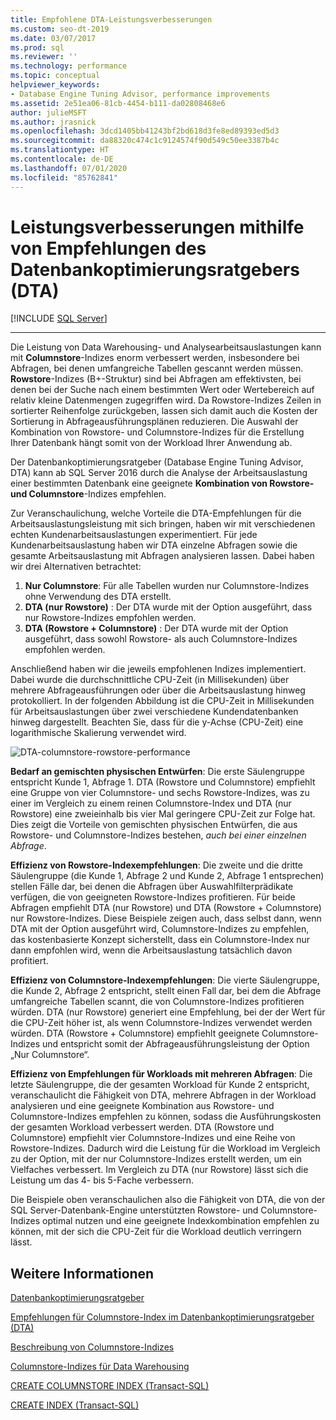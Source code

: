 ```yaml
---
title: Empfohlene DTA-Leistungsverbesserungen
ms.custom: seo-dt-2019
ms.date: 03/07/2017
ms.prod: sql
ms.reviewer: ''
ms.technology: performance
ms.topic: conceptual
helpviewer_keywords:
- Database Engine Tuning Advisor, performance improvements
ms.assetid: 2e51ea06-81cb-4454-b111-da02808468e6
author: julieMSFT
ms.author: jrasnick
ms.openlocfilehash: 3dcd1405bb41243bf2bd618d3fe8ed89393ed5d3
ms.sourcegitcommit: da88320c474c1c9124574f90d549c50ee3387b4c
ms.translationtype: HT
ms.contentlocale: de-DE
ms.lasthandoff: 07/01/2020
ms.locfileid: "85762841"
---
```

# <a name="performance-improvements-using-database-engine-tuning-advisor-dta-recommendations"></a>Leistungsverbesserungen mithilfe von Empfehlungen des Datenbankoptimierungsratgebers (DTA)
 [!INCLUDE [SQL Server](../../includes/applies-to-version/sqlserver.md)]


---
Die Leistung von Data Warehousing- und Analysearbeitsauslastungen kann mit **Columnstore**-Indizes enorm verbessert werden, insbesondere bei Abfragen, bei denen umfangreiche Tabellen gescannt werden müssen. **Rowstore**-Indizes (B+-Struktur) sind bei Abfragen am effektivsten, bei denen bei der Suche nach einem bestimmten Wert oder Wertebereich auf relativ kleine Datenmengen zugegriffen wird. Da Rowstore-Indizes Zeilen in sortierter Reihenfolge zurückgeben, lassen sich damit auch die Kosten der Sortierung in Abfrageausführungsplänen reduzieren. Die Auswahl der Kombination von Rowstore- und Columnstore-Indizes für die Erstellung Ihrer Datenbank hängt somit von der Workload Ihrer Anwendung ab.

Der Datenbankoptimierungsratgeber (Database Engine Tuning Advisor, DTA) kann ab SQL Server 2016 durch die Analyse der Arbeitsauslastung einer bestimmten Datenbank eine geeignete **Kombination von Rowstore- und Columnstore**-Indizes empfehlen. 

Zur Veranschaulichung, welche Vorteile die DTA-Empfehlungen für die Arbeitsauslastungsleistung mit sich bringen, haben wir mit verschiedenen echten Kundenarbeitsauslastungen experimentiert. Für jede Kundenarbeitsauslastung haben wir DTA einzelne Abfragen sowie die gesamte Arbeitsauslastung mit Abfragen analysieren lassen. Dabei haben wir drei Alternativen betrachtet:
  
  1. **Nur Columnstore**: Für alle Tabellen wurden nur Columnstore-Indizes ohne Verwendung des DTA erstellt. 
  2. **DTA (nur Rowstore)** : Der DTA wurde mit der Option ausgeführt, dass nur Rowstore-Indizes empfohlen werden.
  3. **DTA (Rowstore + Columnstore)** : Der DTA wurde mit der Option ausgeführt, dass sowohl Rowstore- als auch Columnstore-Indizes empfohlen werden.  
   
Anschließend haben wir die jeweils empfohlenen Indizes implementiert. Dabei wurde die durchschnittliche CPU-Zeit (in Millisekunden) über mehrere Abfrageausführungen oder über die Arbeitsauslastung hinweg protokolliert. In der folgenden Abbildung ist die CPU-Zeit in Millisekunden für Arbeitsauslastungen über zwei verschiedene Kundendatenbanken hinweg dargestellt. Beachten Sie, dass für die y-Achse (CPU-Zeit) eine logarithmische Skalierung verwendet wird.   


![DTA-columnstore-rowstore-performance](../../relational-databases/performance/media/dta-columnstore-rowstore-performance.gif)



**Bedarf an gemischten physischen Entwürfen**: Die erste Säulengruppe entspricht Kunde 1, Abfrage 1. DTA (Rowstore und Columnstore) empfiehlt eine Gruppe von vier Columnstore- und sechs Rowstore-Indizes, was zu einer im Vergleich zu einem reinen Columnstore-Index und DTA (nur Rowstore) eine zweieinhalb bis vier Mal geringere CPU-Zeit zur Folge hat. Dies zeigt die Vorteile von gemischten physischen Entwürfen, die aus Rowstore- und Columnstore-Indizes bestehen, *auch bei einer einzelnen Abfrage*. 

**Effizienz von Rowstore-Indexempfehlungen**: Die zweite und die dritte Säulengruppe (die Kunde 1, Abfrage 2 und Kunde 2, Abfrage 1 entsprechen) stellen Fälle dar, bei denen die Abfragen über Auswahlfilterprädikate verfügen, die von geeigneten Rowstore-Indizes profitieren. Für beide Abfragen empfiehlt DTA (nur Rowstore) und DTA (Rowstore + Columnstore) nur Rowstore-Indizes. Diese Beispiele zeigen auch, dass selbst dann, wenn DTA mit der Option ausgeführt wird, Columnstore-Indizes zu empfehlen, das kostenbasierte Konzept sicherstellt, dass ein Columnstore-Index nur dann empfohlen wird, wenn die Arbeitsauslastung tatsächlich davon profitiert.

**Effizienz von Columnstore-Indexempfehlungen**: Die vierte Säulengruppe, die Kunde 2, Abfrage 2 entspricht, stellt einen Fall dar, bei dem die Abfrage umfangreiche Tabellen scannt, die von Columnstore-Indizes profitieren würden. DTA (nur Rowstore) generiert eine Empfehlung, bei der der Wert für die CPU-Zeit höher ist, als wenn Columnstore-Indizes verwendet werden würden. DTA (Rowstore + Columnstore) empfiehlt geeignete Columnstore-Indizes und entspricht somit der Abfrageausführungsleistung der Option „Nur Columnstore“.

**Effizienz von Empfehlungen für Workloads mit mehreren Abfragen**: Die letzte Säulengruppe, die der gesamten Workload für Kunde 2 entspricht, veranschaulicht die Fähigkeit von DTA, mehrere Abfragen in der Workload analysieren und eine geeignete Kombination aus Rowstore- und Columnstore-Indizes empfehlen zu können, sodass die Ausführungskosten der gesamten Workload verbessert werden. DTA (Rowstore und Columnstore) empfiehlt vier Columnstore-Indizes und eine Reihe von Rowstore-Indizes. Dadurch wird die Leistung für die Workload im Vergleich zu der Option, mit der nur Columnstore-Indizes erstellt werden, um ein Vielfaches verbessert. Im Vergleich zu DTA (nur Rowstore) lässt sich die Leistung um das 4- bis 5-Fache verbessern.

Die Beispiele oben veranschaulichen also die Fähigkeit von DTA, die von der SQL Server-Datenbank-Engine unterstützten Rowstore- und Columnstore-Indizes optimal nutzen und eine geeignete Indexkombination empfehlen zu können, mit der sich die CPU-Zeit für die Workload deutlich verringern lässt. 

<a name="see-also"></a>Weitere Informationen
---
[Datenbankoptimierungsratgeber](../../relational-databases/performance/database-engine-tuning-advisor.md)

[Empfehlungen für Columnstore-Index im Datenbankoptimierungsratgeber (DTA)](../../relational-databases/performance/columnstore-index-recommendations-in-database-engine-tuning-advisor-dta.md)

[Beschreibung von Columnstore-Indizes](~/relational-databases/indexes/columnstore-indexes-overview.md)

[Columnstore-Indizes für Data Warehousing](~/relational-databases/indexes/columnstore-indexes-data-warehouse.md)

[CREATE COLUMNSTORE INDEX (Transact-SQL)](../../t-sql/statements/create-columnstore-index-transact-sql.md)

[CREATE INDEX (Transact-SQL)](../../t-sql/statements/create-index-transact-sql.md)



